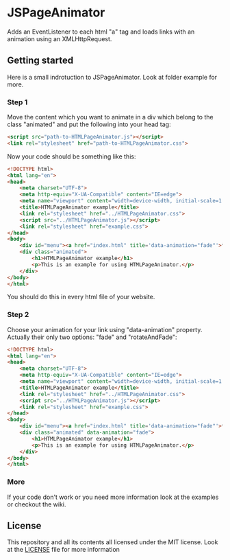 # JSPageAnimator
Adds an EventListener to each html "a" tag and loads links with an animation using an XMLHttpRequest.
## Getting started
Here is a small indrotuction to JSPageAnimator. Look at folder example for more.
### Step 1
Move the content which you want to animate in a div which belong to the class "animated" and put the following into your head tag:
```html
<script src="path-to-HTMLPageAnimator.js"></script>
<link rel="stylesheet" href="path-to-HTMLPageAnimator.css">
```
Now your code should be something like this:
```html
<!DOCTYPE html>
<html lang="en">
<head>
    <meta charset="UTF-8">
    <meta http-equiv="X-UA-Compatible" content="IE=edge">
    <meta name="viewport" content="width=device-width, initial-scale=1.0">
    <title>HTMLPageAnimator example</title>
    <link rel="stylesheet" href="../HTMLPageAnimator.css">
    <script src="../HTMLPageAnimator.js"></script>
    <link rel="stylesheet" href="example.css">
</head>
<body>
    <div id="menu"><a href="index.html" title='data-animation="fade"'>fade</a><a href="rotateAndFade.html" title='data-animation="rotateAndFade"'>rotateAndFade</a></div>
    <div class="animated">
        <h1>HTMLPageAnimator example</h1>
        <p>This is an example for using HTMLPageAnimator.</p>
    </div>
</body>
</html>

```
You should do this in every html file of your website.
### Step 2
Choose your animation for your link using "data-animation" property. Actually their only two options: "fade" and "rotateAndFade":
```html
<!DOCTYPE html>
<html lang="en">
<head>
    <meta charset="UTF-8">
    <meta http-equiv="X-UA-Compatible" content="IE=edge">
    <meta name="viewport" content="width=device-width, initial-scale=1.0">
    <title>HTMLPageAnimator example</title>
    <link rel="stylesheet" href="../HTMLPageAnimator.css">
    <script src="../HTMLPageAnimator.js"></script>
    <link rel="stylesheet" href="example.css">
</head>
<body>
    <div id="menu"><a href="index.html" title='data-animation="fade"'>fade</a><a href="rotateAndFade.html" title='data-animation="rotateAndFade"'>rotateAndFade</a></div>
    <div class="animated" data-animation="fade">
        <h1>HTMLPageAnimator example</h1>
        <p>This is an example for using HTMLPageAnimator.</p>
    </div>
</body>
</html>
```
### More
If your code don't work or you need more information look at the examples or checkout the wiki.

## License
This repository and all its contents all licensed under the MIT license. Look at the [LICENSE](https://github.com/Apilonius64/JSPageAnimator/blob/main/LICENSE)  file for more information

